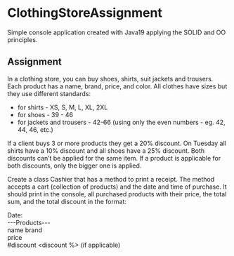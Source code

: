 # ClothingStoreAssignment

 Simple console application created with Java19 applying the SOLID and OO principles. 
 
 ## Assignment ##

In a clothing store, you can buy shoes, shirts, suit jackets and trousers.
Each product has a name, brand, price, and color.
All clothes have sizes but they use different standards:
- for shirts - XS, S, M, L, XL, 2XL
- for shoes - 39 - 46
- for jackets and trousers - 42-66 (using only the even numbers - eg. 42, 44, 46, etc.)

If a client buys 3 or more products they get a 20% discount. On Tuesday all shirts have a 10%
discount and all shoes have a 25% discount. Both discounts can’t be applied for the same item.
If a product is applicable for both discounts, only the bigger one is applied.

Create a class Cashier that has a method to print a receipt. The method accepts a cart
(collection of products) and the date and time of purchase. It should print in the console, all
purchased products with their price, the total sum, and the total discount in the format:

Date: <date and time of purchase> <br>
---Products---<br>
name brand<br>
price<br>
#discount <discount %> <discount sum> (if applicable)
